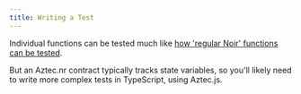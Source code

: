 ```yaml
---
title: Writing a Test
---
```


Individual functions can be tested much like [how 'regular Noir' functions can be tested](https://noir-lang.org/nargo/testing).

But an Aztec.nr contract typically tracks state variables, so you'll likely need to write more complex tests in TypeScript, using Aztec.js.
